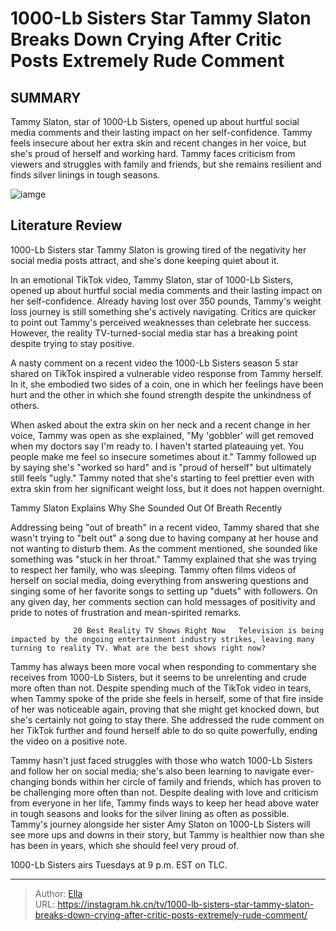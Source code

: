 # 1000-Lb Sisters Star Tammy Slaton Breaks Down Crying After Critic Posts Extremely Rude Comment


## SUMMARY 



  Tammy Slaton, star of 1000-Lb Sisters, opened up about hurtful social media comments and their lasting impact on her self-confidence.   Tammy feels insecure about her extra skin and recent changes in her voice, but she&#39;s proud of herself and working hard.   Tammy faces criticism from viewers and struggles with family and friends, but she remains resilient and finds silver linings in tough seasons.  

![iamge](https://static1.srcdn.com/wordpress/wp-content/uploads/2023/10/publish-after-news-piece-1000-lb-sisters_-how-caleb-s-death-affected-tammy-slaton-she-was-allegedly-arrested.jpg)

## Literature Review
1000-Lb Sisters star Tammy Slaton is growing tired of the negativity her social media posts attract, and she&#39;s done keeping quiet about it.




In an emotional TikTok video, Tammy Slaton, star of 1000-Lb Sisters, opened up about hurtful social media comments and their lasting impact on her self-confidence. Already having lost over 350 pounds, Tammy&#39;s weight loss journey is still something she&#39;s actively navigating. Critics are quicker to point out Tammy&#39;s perceived weaknesses than celebrate her success. However, the reality TV-turned-social media star has a breaking point despite trying to stay positive.




A nasty comment on a recent video the 1000-Lb Sisters season 5 star shared on TikTok inspired a vulnerable video response from Tammy herself. In it, she embodied two sides of a coin, one in which her feelings have been hurt and the other in which she found strength despite the unkindness of others.


 

When asked about the extra skin on her neck and a recent change in her voice, Tammy was open as she explained, &#34;My &#39;gobbler&#39; will get removed when my doctors say I&#39;m ready to. I haven&#39;t started plateauing yet. You people make me feel so insecure sometimes about it.&#34; Tammy followed up by saying she&#39;s &#34;worked so hard&#34; and is &#34;proud of herself&#34; but ultimately still feels &#34;ugly.&#34; Tammy noted that she&#39;s starting to feel prettier even with extra skin from her significant weight loss, but it does not happen overnight.





 Tammy Slaton Explains Why She Sounded Out Of Breath Recently 
          

Addressing being &#34;out of breath&#34; in a recent video, Tammy shared that she wasn&#39;t trying to &#34;belt out&#34; a song due to having company at her house and not wanting to disturb them. As the comment mentioned, she sounded like something was &#34;stuck in her throat.&#34; Tammy explained that she was trying to respect her family, who was sleeping. Tammy often films videos of herself on social media, doing everything from answering questions and singing some of her favorite songs to setting up &#34;duets&#34; with followers. On any given day, her comments section can hold messages of positivity and pride to notes of frustration and mean-spirited remarks.

                  20 Best Reality TV Shows Right Now   Television is being impacted by the ongoing entertainment industry strikes, leaving many turning to reality TV. What are the best shows right now?    




Tammy has always been more vocal when responding to commentary she receives from 1000-Lb Sisters, but it seems to be unrelenting and crude more often than not. Despite spending much of the TikTok video in tears, when Tammy spoke of the pride she feels in herself, some of that fire inside of her was noticeable again, proving that she might get knocked down, but she&#39;s certainly not going to stay there. She addressed the rude comment on her TikTok further and found herself able to do so quite powerfully, ending the video on a positive note.

Tammy hasn&#39;t just faced struggles with those who watch 1000-Lb Sisters and follow her on social media; she&#39;s also been learning to navigate ever-changing bonds within her circle of family and friends, which has proven to be challenging more often than not. Despite dealing with love and criticism from everyone in her life, Tammy finds ways to keep her head above water in tough seasons and looks for the silver lining as often as possible. Tammy&#39;s journey alongside her sister Amy Slaton on 1000-Lb Sisters will see more ups and downs in their story, but Tammy is healthier now than she has been in years, which she should feel very proud of.




1000-Lb Sisters airs Tuesdays at 9 p.m. EST on TLC.



---

> Author: [Ella](https://instagram.hk.cn/)  
> URL: https://instagram.hk.cn/tv/1000-lb-sisters-star-tammy-slaton-breaks-down-crying-after-critic-posts-extremely-rude-comment/  

